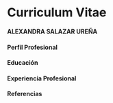 # Curriculum Vitae 
**ALEXANDRA SALAZAR UREÑA**   


#### Perfil Profesional  

#### Educación  

#### Experiencia Profesional

#### Referencias  


